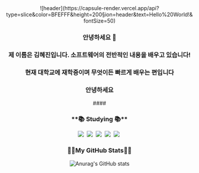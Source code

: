 
<div align="center">
![header](https://capsule-render.vercel.app/api?type=slice&color=BFEFFF&height=200&section=header&text=Hello%20World!&fontSize=50)
<div align="center">


 <h3 align="center"> 안녕하세요 🙌 </h3>
 <h3 align="center"> 제 이름은 김혜진입니다. 소프트웨어의 전반적인 내용을 배우고 있습니다!</h3>
<h3 align="center"> 현재 대학교에 재학중이며 무엇이든 빠르게 배우는 편입니다 </h3>
<h3 align="center">  </h3>
<h3 align="center"> 안녕하세요 </h3>
 #### <h3 align="center"> **📚 Studying 📚** </h3>
 <img src="https://img.shields.io/badge/Java-007396?style=flat-square&logo=Java&logoColor=white"/></a>&nbsp
 <img src="https://img.shields.io/badge/JAVA-F7DF1E?style=flat&logo=JAVA&logoColor=white"/></a>&nbsp
 <img src="https://img.shields.io/badge/Python-3766AB?style=flat-square&logo=Python&logoColor=white"/></a>&nbsp
 <img src="https://img.shields.io/badge/Mysql-E6B91E?style=flat-square&logo=MySql&logoColor=white"/></a>&nbsp 
 <img src="https://img.shields.io/badge/AWS-232F3E?style=flat-square&logo=AmazonAWS&logoColor=white"/></a>&nbsp 
 
####  <h3 align="center"> **👩‍💻My GitHub Stats👩‍💻** </h3>
<div align="center">

![Anurag's GitHub stats](https://github-readme-stats.vercel.app/api?username=hyezzi-ya&theme=gruvbox&show_icons=true)

</div>



